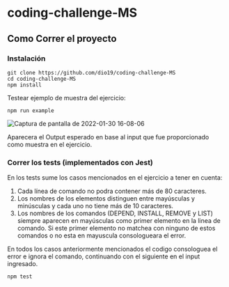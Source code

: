# coding-challenge-MS

## Como Correr el proyecto

### Instalación

```
git clone https://github.com/dio19/coding-challenge-MS
cd coding-challenge-MS
npm install

```
Testear ejemplo de muestra del ejercicio:

```
npm run example

```
![Captura de pantalla de 2022-01-30 16-08-06](https://user-images.githubusercontent.com/55143009/151713848-f672c7c4-c397-4a8d-a38c-56c3bbb514cf.png)

Aparecera el Output esperado en base al input que fue proporcionado como muestra en el ejercicio.

### Correr los tests (implementados con Jest)

En los tests sume los casos mencionados en el ejercicio a tener en cuenta:

1. Cada línea de comando no podra contener más de 80 caracteres.
2. Los nombres de los elementos distinguen entre mayúsculas y minúsculas y cada uno no tiene más de 10 caracteres.
3. Los nombres de los comandos (DEPEND, INSTALL, REMOVE y LIST) siempre aparecen en mayúsculas como primer elemento en la linea de comando. Si este primer elemento no matchea con ninguno de estos comandos o no esta en mayuscula consologueara el error.

En todos los casos anteriormente mencionados el codigo consologuea el error e ignora el comando, continuando con el siguiente en el input ingresado.

```
npm test

```
